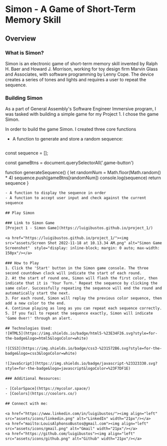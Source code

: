# Simon - A Game of Short-Term Memory Skill

## Overview

### What is Simon? 
Simon is an electronic game of short-term memory skill invented by Ralph H. Baer and Howard J. Morrison, working for toy design firm Marvin Glass and Associates, with software programming by Lenny Cope. The device creates a series of tones and lights and requires a user to repeat the sequence.

### Building Simon
As a part of General Assembly's Software Engineer Immersive program, I was tasked with building a simple game for my Project 1. I chose the game Simon. 

In order to build the game Simon. I created three core functions
- A function to generate and store a random sequence:
  ```
const sequence = [];

const gameBtns = document.querySelectorAll('.game-button')

function generateSequence() {
   let randomNum = Math.floor(Math.random() * 4)
   sequence.push(gameBtns[randomNum])
   console.log(sequence)
   return sequence
}
```
- A function to display the sequence in order
- A function to accept user input and check against the current sequence

## Play Simon

### Link to Simon Game
[Project 1 - Simon Game](https://luigibustos.github.io/project_1/)

<a href="https://luigibustos.github.io/project_1/"><img src="assets/Screen Shot 2022-11-18 at 10.13.34 AM.png" alt="Simon Game Screenshot"  style="display: inline-block; margin: 0 auto; max-width: 150px"/></a>

### How to Play
1. Click the 'Start' button in the Simon game console. The three second countdown clock will indicate the start of each round.
2. At the start of round one, Simon will flash the first color, then indicate that it is 'Your Turn.' Repeat the sequence by clicking the same color. Successfully repeating the sequence will end the round and automatically start the next. 
3. For each round, Simon will replay the previous color sequence, then add a new color to the end. 
4. Continue playing as long as you can repeat each sequence correctly. 
5. If you fail to repeat the sequence exactly, Simon will indicate 'Game Over!' through an alert. 

## Technologies Used:
![HTML5](https://img.shields.io/badge/html5-%23E34F26.svg?style=for-the-badge&logo=html5&logoColor=white)

![CSS3](https://img.shields.io/badge/css3-%231572B6.svg?style=for-the-badge&logo=css3&logoColor=white)

![JavaScript](https://img.shields.io/badge/javascript-%23323330.svg?style=for-the-badge&logo=javascript&logoColor=%23F7DF1E)

### Additional Resources:

- [ColorSpace](https://mycolor.space/)
- [Coolors](https://coolors.co/)

## Connect with me:

<a href="https://www.linkedin.com/in/luigibustos/"><img align="left" src="assets/icons/linkedin.png" alt="LinkedIn" width="21px"/></a>
<a href="mailto:LouisAlphonsoBustos@gmail.com"><img align="left" src="assets/icons/gmail.png" alt="Gmail" width="21px"/></a>
<a href="https://github.com/luigibustos"><img align="left" src="assets/icons/github.png" alt="Github" width="21px"/></a>